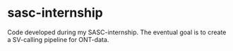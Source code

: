 # sasc-internship
Code developed during my SASC-internship. The eventual goal is to create a SV-calling pipeline for ONT-data.
